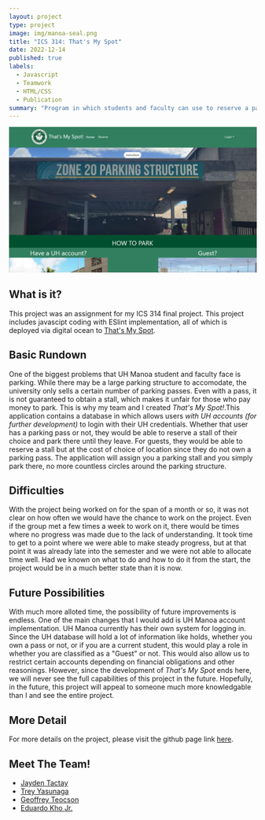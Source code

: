 ```yaml
---
layout: project
type: project
image: img/manoa-seal.png
title: "ICS 314: That's My Spot"
date: 2022-12-14
published: true
labels:
  - Javascript
  - Teamwork
  - HTML/CSS
  - Publication
summary: "Program in which students and faculty can use to reserve a parking stall at the UH Manoa Zone 20 parking structure"
---
```


<img class="img-fluid" src="../img/uhmtms.png">

## What is it?

This project was an assignment for my ICS 314 final project. This project includes javascipt coding with ESlint implementation, all of which is deployed via digital ocean to <a href="https://uhmthatsmyspot.com/">That's My Spot</a>.

## Basic Rundown

One of the biggest problems that UH Manoa student and faculty face is parking. While there may be a large parking structure to accomodate, the university only sells a certain number of parking passes. Even with a pass, it is not guaranteed to obtain a stall, which makes it unfair for those who pay money to park. This is why my team and I created _That's My Spot!_.This application contains a database in which allows users _with UH accounts (for further development)_ to login with their UH credentials. Whether that user has a parking pass or not, they would be able to reserve a stall of their choice and park there until they leave. For guests, they would be able to reserve a stall but at the cost of choice of location since they do not own a parking pass. The application will assign you a parking stall and you simply park there, no more countless circles around the parking structure.

## Difficulties

With the project being worked on for the span of a month or so, it was not clear on how often we would have the chance to work on the project. Even if the group met a few times a week to work on it, there would be times where no progress was made due to the lack of understanding. It took time to get to a point where we were able to make steady progress, but at that point it was already late into the semester and we were not able to allocate time well. Had we known on what to do and how to do it from the start, the project would be in a much better state than it is now.

## Future Possibilities

With much more alloted time, the possibility of future improvements is endless. One of the main changes that I would add is UH Manoa account implementation. UH Manoa currently has their own system for logging in. Since the UH database will hold a lot of information like holds, whether you own a pass or not, or if you are a current student, this would play a role in whether you are classified as a "Guest" or not. This would also allow us to restrict certain accounts depending on financial obligations and other reasonings. However, since the development of _That's My Spot_ ends here, we will never see the full capabilities of this project in the future. Hopefully, in the future, this project will appeal to someone much more knowledgable than I and see the entire project.

## More Detail

For more details on the project, please visit the github page link <a href="https://thats-my-spot.github.io/">here</a>.

## Meet The Team!
* [Jayden Tactay](https://jaydent22.github.io/)
* [Trey Yasunaga](https://yertsti.github.io/)
* [Geoffrey Teocson](https://gteocson.github.io/)
* [Eduardo Kho Jr.](https://eduardokhojr.github.io/)
